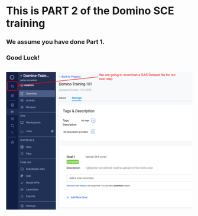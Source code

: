 # This is PART 2 of the Domino SCE training  
### We assume you have done Part 1. 
### Good Luck!
##
![Picture 1](https://github.com/dominopetter/sce-training/blob/main/SCE-Training-Part2/01.png)
